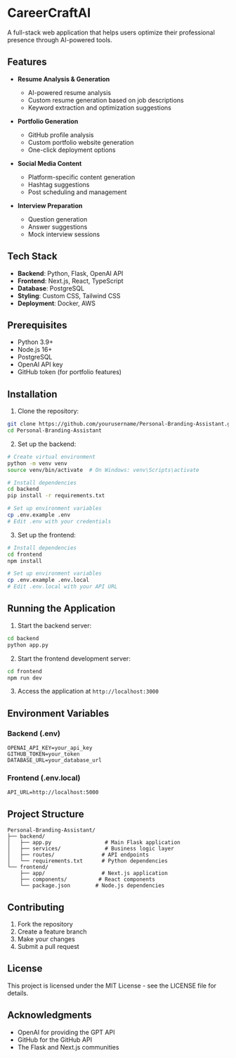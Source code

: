 # CareerCraftAI

A full-stack web application that helps users optimize their professional presence through AI-powered tools.

## Features

- **Resume Analysis & Generation**

  - AI-powered resume analysis
  - Custom resume generation based on job descriptions
  - Keyword extraction and optimization suggestions

- **Portfolio Generation**

  - GitHub profile analysis
  - Custom portfolio website generation
  - One-click deployment options

- **Social Media Content**

  - Platform-specific content generation
  - Hashtag suggestions
  - Post scheduling and management

- **Interview Preparation**
  - Question generation
  - Answer suggestions
  - Mock interview sessions

## Tech Stack

- **Backend**: Python, Flask, OpenAI API
- **Frontend**: Next.js, React, TypeScript
- **Database**: PostgreSQL
- **Styling**: Custom CSS, Tailwind CSS
- **Deployment**: Docker, AWS

## Prerequisites

- Python 3.9+
- Node.js 16+
- PostgreSQL
- OpenAI API key
- GitHub token (for portfolio features)

## Installation

1. Clone the repository:

```bash
git clone https://github.com/yourusername/Personal-Branding-Assistant.git
cd Personal-Branding-Assistant
```

2. Set up the backend:

```bash
# Create virtual environment
python -m venv venv
source venv/bin/activate  # On Windows: venv\Scripts\activate

# Install dependencies
cd backend
pip install -r requirements.txt

# Set up environment variables
cp .env.example .env
# Edit .env with your credentials
```

3. Set up the frontend:

```bash
# Install dependencies
cd frontend
npm install

# Set up environment variables
cp .env.example .env.local
# Edit .env.local with your API URL
```

## Running the Application

1. Start the backend server:

```bash
cd backend
python app.py
```

2. Start the frontend development server:

```bash
cd frontend
npm run dev
```

3. Access the application at `http://localhost:3000`

## Environment Variables

### Backend (.env)

```
OPENAI_API_KEY=your_api_key
GITHUB_TOKEN=your_token
DATABASE_URL=your_database_url
```

### Frontend (.env.local)

```
API_URL=http://localhost:5000
```

## Project Structure

```
Personal-Branding-Assistant/
├── backend/
│   ├── app.py                 # Main Flask application
│   ├── services/              # Business logic layer
│   ├── routes/               # API endpoints
│   └── requirements.txt      # Python dependencies
└── frontend/
    ├── app/                  # Next.js application
    ├── components/          # React components
    └── package.json        # Node.js dependencies
```

## Contributing

1. Fork the repository
2. Create a feature branch
3. Make your changes
4. Submit a pull request

## License

This project is licensed under the MIT License - see the LICENSE file for details.

## Acknowledgments

- OpenAI for providing the GPT API
- GitHub for the GitHub API
- The Flask and Next.js communities
